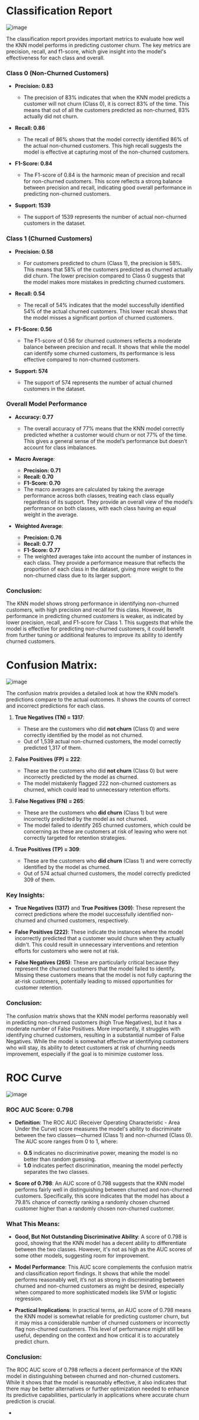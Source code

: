 # Classification Report

![image](https://github.com/user-attachments/assets/604bac56-8918-418c-8db5-9ba01d276bf1)

The classification report provides important metrics to evaluate how well the KNN model performs in predicting customer churn. The key metrics are precision, recall, and f1-score, which give insight into the model's effectiveness for each class and overall.

### **Class 0 (Non-Churned Customers)**
- **Precision: 0.83**
  - The precision of 83% indicates that when the KNN model predicts a customer will not churn (Class 0), it is correct 83% of the time. This means that out of all the customers predicted as non-churned, 83% actually did not churn.
  
- **Recall: 0.86**
  - The recall of 86% shows that the model correctly identified 86% of the actual non-churned customers. This high recall suggests the model is effective at capturing most of the non-churned customers.
  
- **F1-Score: 0.84**
  - The F1-score of 0.84 is the harmonic mean of precision and recall for non-churned customers. This score reflects a strong balance between precision and recall, indicating good overall performance in predicting non-churned customers.
  
- **Support: 1539**
  - The support of 1539 represents the number of actual non-churned customers in the dataset.

### **Class 1 (Churned Customers)**
- **Precision: 0.58**
  - For customers predicted to churn (Class 1), the precision is 58%. This means that 58% of the customers predicted as churned actually did churn. The lower precision compared to Class 0 suggests that the model makes more mistakes in predicting churned customers.
  
- **Recall: 0.54**
  - The recall of 54% indicates that the model successfully identified 54% of the actual churned customers. This lower recall shows that the model misses a significant portion of churned customers.
  
- **F1-Score: 0.56**
  - The F1-score of 0.56 for churned customers reflects a moderate balance between precision and recall. It shows that while the model can identify some churned customers, its performance is less effective compared to non-churned customers.
  
- **Support: 574**
  - The support of 574 represents the number of actual churned customers in the dataset.

### **Overall Model Performance**
- **Accuracy: 0.77**
  - The overall accuracy of 77% means that the KNN model correctly predicted whether a customer would churn or not 77% of the time. This gives a general sense of the model’s performance but doesn’t account for class imbalances.
  
- **Macro Average**:
  - **Precision: 0.71**
  - **Recall: 0.70**
  - **F1-Score: 0.70**
  - The macro averages are calculated by taking the average performance across both classes, treating each class equally regardless of its support. They provide an overall view of the model’s performance on both classes, with each class having an equal weight in the average.

- **Weighted Average**:
  - **Precision: 0.76**
  - **Recall: 0.77**
  - **F1-Score: 0.77**
  - The weighted averages take into account the number of instances in each class. They provide a performance measure that reflects the proportion of each class in the dataset, giving more weight to the non-churned class due to its larger support.

### **Conclusion:**
The KNN model shows strong performance in identifying non-churned customers, with high precision and recall for this class. However, its performance in predicting churned customers is weaker, as indicated by lower precision, recall, and F1-score for Class 1. This suggests that while the model is effective for predicting non-churned customers, it could benefit from further tuning or additional features to improve its ability to identify churned customers.


# Confusion Matrix:

![image](https://github.com/user-attachments/assets/71f0486c-42ef-4c01-92ed-fcf754de9eae)

The confusion matrix provides a detailed look at how the KNN model’s predictions compare to the actual outcomes. It shows the counts of correct and incorrect predictions for each class.


1. **True Negatives (TN) = 1317**:
   - These are the customers who did **not churn** (Class 0) and were correctly identified by the model as not churned.
   - Out of 1,539 actual non-churned customers, the model correctly predicted 1,317 of them.

2. **False Positives (FP) = 222**:
   - These are the customers who did **not churn** (Class 0) but were incorrectly predicted by the model as churned.
   - The model mistakenly flagged 222 non-churned customers as churned, which could lead to unnecessary retention efforts.

3. **False Negatives (FN) = 265**:
   - These are the customers who **did churn** (Class 1) but were incorrectly predicted by the model as not churned.
   - The model failed to identify 265 churned customers, which could be concerning as these are customers at risk of leaving who were not correctly targeted for retention strategies.

4. **True Positives (TP) = 309**:
   - These are the customers who **did churn** (Class 1) and were correctly identified by the model as churned.
   - Out of 574 actual churned customers, the model correctly predicted 309 of them.

### **Key Insights:**

- **True Negatives (1317)** and **True Positives (309)**: These represent the correct predictions where the model successfully identified non-churned and churned customers, respectively.

- **False Positives (222)**: These indicate the instances where the model incorrectly predicted that a customer would churn when they actually didn't. This could result in unnecessary interventions and retention efforts for customers who were not at risk.

- **False Negatives (265)**: These are particularly critical because they represent the churned customers that the model failed to identify. Missing these customers means that the model is not fully capturing the at-risk customers, potentially leading to missed opportunities for customer retention.

### **Conclusion:**

The confusion matrix shows that the KNN model performs reasonably well in predicting non-churned customers (high True Negatives), but it has a moderate number of False Positives. More importantly, it struggles with identifying churned customers, resulting in a substantial number of False Negatives. While the model is somewhat effective at identifying customers who will stay, its ability to detect customers at risk of churning needs improvement, especially if the goal is to minimize customer loss.

# ROC Curve

![image](https://github.com/user-attachments/assets/72f4cc5a-4a1a-438b-8255-279451c9e597)

### **ROC AUC Score: 0.798**

- **Definition**: The ROC AUC (Receiver Operating Characteristic - Area Under the Curve) score measures the model's ability to discriminate between the two classes—churned (Class 1) and non-churned (Class 0). The AUC score ranges from 0 to 1, where:
  - **0.5** indicates no discriminative power, meaning the model is no better than random guessing.
  - **1.0** indicates perfect discrimination, meaning the model perfectly separates the two classes.

- **Score of 0.798**: An AUC score of 0.798 suggests that the KNN model performs fairly well in distinguishing between churned and non-churned customers. Specifically, this score indicates that the model has about a 79.8% chance of correctly ranking a randomly chosen churned customer higher than a randomly chosen non-churned customer.

### **What This Means:**

- **Good, But Not Outstanding Discriminative Ability**: A score of 0.798 is good, showing that the KNN model has a decent ability to differentiate between the two classes. However, it's not as high as the AUC scores of some other models, suggesting room for improvement.

- **Model Performance**: This AUC score complements the confusion matrix and classification report findings. It shows that while the model performs reasonably well, it’s not as strong in discriminating between churned and non-churned customers as might be desired, especially when compared to more sophisticated models like SVM or logistic regression.

- **Practical Implications**: In practical terms, an AUC score of 0.798 means the KNN model is somewhat reliable for predicting customer churn, but it may miss a considerable number of churned customers or incorrectly flag non-churned customers. This level of performance might still be useful, depending on the context and how critical it is to accurately predict churn.

### **Conclusion:**

The ROC AUC score of 0.798 reflects a decent performance of the KNN model in distinguishing between churned and non-churned customers. While it shows that the model is reasonably effective, it also indicates that there may be better alternatives or further optimization needed to enhance its predictive capabilities, particularly in applications where accurate churn prediction is crucial.

-
